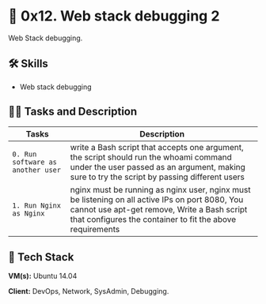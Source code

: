 
# 🦾 0x12. Web stack debugging 2

Web Stack debugging.

## 🛠 Skills
- Web stack debugging

## 👨‍💻 Tasks and Description
| Tasks             | Description                                                                |
| ----------------- | ------------------------------------------------------------------ |
| `0. Run software as another user` | write a Bash script that accepts one argument, the script should run the whoami command under the user passed as an argument, making sure to try the script by passing different users |
| `1. Run Nginx as Nginx`| nginx must be running as nginx user, nginx must be listening on all active IPs on port 8080, You cannot use apt-get remove, Write a Bash script that configures the container to fit the above requirements |

## 🚀 Tech Stack

**VM(s):** Ubuntu 14.04

**Client:** DevOps, Network, SysAdmin, Debugging.
